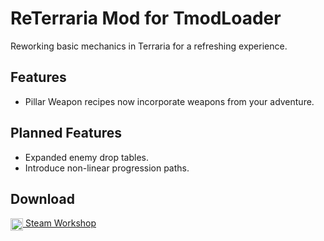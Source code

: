 # ReTerraria Mod for TmodLoader

Reworking basic mechanics in Terraria for a refreshing experience.

## Features

* Pillar Weapon recipes now incorporate weapons from your adventure.

## Planned Features

* Expanded enemy drop tables.
* Introduce non-linear progression paths.

## Download

<a href="https://steamcommunity.com/sharedfiles/filedetails/?id=3523653747">
  <img src="https://upload.wikimedia.org/wikipedia/commons/8/83/Steam_icon_logo.svg" alt="Steam Logo" width="20" style="vertical-align:middle;"/>
  Steam Workshop
</a>
